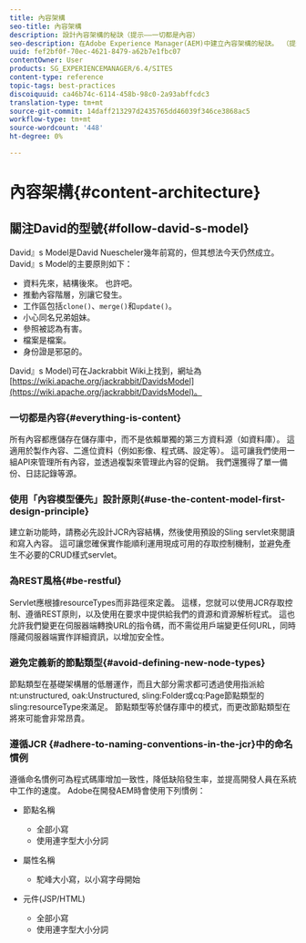 ```yaml
---
title: 內容架構
seo-title: 內容架構
description: 設計內容架構的秘訣（提示——一切都是內容）
seo-description: 在Adobe Experience Manager(AEM)中建立內容架構的秘訣。 （提示——一切皆為內容）
uuid: fef2bf0f-70ec-4621-8479-a62b7e1fbc07
contentOwner: User
products: SG_EXPERIENCEMANAGER/6.4/SITES
content-type: reference
topic-tags: best-practices
discoiquuid: ca46b74c-6114-458b-98c0-2a93abffcdc3
translation-type: tm+mt
source-git-commit: 14daff213297d2435765dd46039f346ce3868ac5
workflow-type: tm+mt
source-wordcount: '448'
ht-degree: 0%

---
```



# 內容架構{#content-architecture}

## 關注David的型號{#follow-david-s-model}

David』s Model是David Nuescheler幾年前寫的，但其想法今天仍然成立。 David』s Model的主要原則如下：

* 資料先來，結構後來。 也許吧。
* 推動內容階層，別讓它發生。
* 工作區包括`clone()`、`merge()`和`update()`。
* 小心同名兄弟姐妹。
* 參照被認為有害。
* 檔案是檔案。
* 身份證是邪惡的。

David』s Model)可在Jackrabbit Wiki上找到，網址為[https://wiki.apache.org/jackrabbit/DavidsModel](https://wiki.apache.org/jackrabbit/DavidsModel)。

### 一切都是內容{#everything-is-content}

所有內容都應儲存在儲存庫中，而不是依賴單獨的第三方資料源（如資料庫）。 這適用於製作內容、二進位資料（例如影像、程式碼、設定等）。 這可讓我們使用一組API來管理所有內容，並透過複製來管理此內容的促銷。 我們還獲得了單一備份、日誌記錄等源。

### 使用「內容模型優先」設計原則{#use-the-content-model-first-design-principle}

建立新功能時，請務必先設計JCR內容結構，然後使用預設的Sling servlet來閱讀和寫入內容。 這可讓您確保實作能順利運用現成可用的存取控制機制，並避免產生不必要的CRUD樣式servlet。

### 為REST風格{#be-restful}

Servlet應根據resourceTypes而非路徑來定義。 這樣，您就可以使用JCR存取控制、遵循REST原則，以及使用在要求中提供給我們的資源和資源解析程式。 這也允許我們變更在伺服器端轉換URL的指令碼，而不需從用戶端變更任何URL，同時隱藏伺服器端實作詳細資訊，以增加安全性。

### 避免定義新的節點類型{#avoid-defining-new-node-types}

節點類型在基礎架構層的低層運作，而且大部分需求都可透過使用指派給nt:unstructured, oak:Unstructured, sling:Folder或cq:Page節點類型的sling:resourceType來滿足。 節點類型等於儲存庫中的模式，而更改節點類型在將來可能會非常昂貴。

### 遵循JCR {#adhere-to-naming-conventions-in-the-jcr}中的命名慣例

遵循命名慣例可為程式碼庫增加一致性，降低缺陷發生率，並提高開發人員在系統中工作的速度。 Adobe在開發AEM時會使用下列慣例：

* 節點名稱

   * 全部小寫
   * 使用連字型大小分詞

* 屬性名稱

   * 駝峰大小寫，以小寫字母開始

* 元件(JSP/HTML)

   * 全部小寫
   * 使用連字型大小分詞

